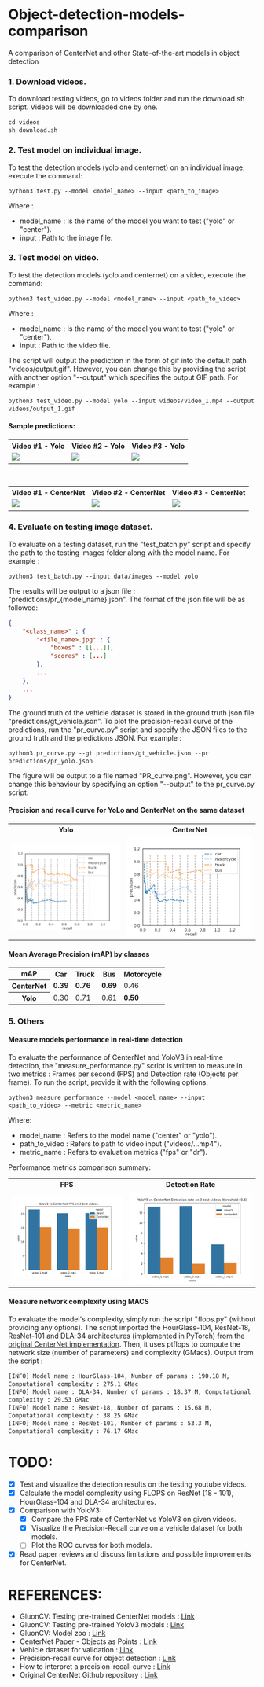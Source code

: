 # Object-detection-models-comparison
A comparison of CenterNet and other State-of-the-art models in object detection

### 1. Download videos.
To download testing videos, go to videos folder and run the download.sh script.
Videos will be downloaded one by one.
```
cd videos
sh download.sh
```

### 2. Test model on individual image.
To test the detection models (yolo and centernet) on an individual image, execute the command:
```
python3 test.py --model <model_name> --input <path_to_image>
```

Where :
- model_name : Is the name of the model you want to test ("yolo" or "center").
- input : Path to the image file.

### 3. Test model on video.
To test the detection models (yolo and centernet) on a video, execute the command:
```
python3 test_video.py --model <model_name> --input <path_to_video>
```
Where :
- model_name : Is the name of the model you want to test ("yolo" or "center").
- input : Path to the video file.

The script will output the prediction in the form of gif into the default path "videos/output.gif".
However, you can change this by providing the script with another option "--output" which specifies
the output GIF path. For example :
```
python3 test_video.py --model yolo --input videos/video_1.mp4 --output videos/output_1.gif
```

#### Sample predictions:
<table>
<tr>
<th>Video #1 - Yolo</th>
<th>Video #2 - Yolo</th>
<th>Video #3 - Yolo</th>
</tr>
<tr>
<td><img src="./media/yolo_output_1.gif"/></td>		
<td><img src="./media/yolo_output_2.gif"/></td>		
<td><img src="./media/yolo_output_3.gif"/></td>		
</tr>
</table>

<br/>

<table>
<tr>
<th>Video #1 - CenterNet</th>
<th>Video #2 - CenterNet</th>
<th>Video #3 - CenterNet</th>
</tr>
<tr>
<td><img src="./media/center_output_1.gif"/></td>		
<td><img src="./media/center_output_2.gif"/></td>		
<td><img src="./media/center_output_3.gif"/></td>		
</tr>
</table>

### 4. Evaluate on testing image dataset.
To evaluate on a testing dataset, run the "test_batch.py" script and specify the path to the testing images
folder along with the model name. For example :
```
python3 test_batch.py --input data/images --model yolo
```
The results will be output to a json file :  "predictions/pr_{model_name}.json". The format of the json
file will be as followed:
```json
{
	"<class_name>" : {
		"<file_name>.jpg" : {
			"boxes" : [[...]],
			"scores" : [...]
		},
		...
	},
	...
}
```

The ground truth of the vehicle dataset is stored in the ground truth json file "predictions/gt_vehicle.json".
To plot the precision-recall curve of the predictions, run the "pr_curve.py" script and specify the JSON
files to the ground truth and the predictions JSON. For example :
```
python3 pr_curve.py --gt predictions/gt_vehicle.json --pr predictions/pr_yolo.json
```

The figure will be output to a file named "PR_curve.png". However, you can change this behaviour by specifying
an option "--output" to the pr_curve.py script.

#### Precision and recall curve for YoLo and CenterNet on the same dataset
<table>
<tr>
<th>Yolo</th>
<th>CenterNet</th>
</tr>
<tr>
<td><img src='media/pr_yolo.png'/></td>
<td><img src='media/pr_center.png'/></td>
</tr>
</table>

#### Mean Average Precision (mAP) by classes
<table>
<tr>
<th>mAP</th>
<th>Car</th>
<th>Truck</th>
<th>Bus</th>
<th>Motorcycle</th>
</tr>
<tr>
<th>CenterNet</th>
<td><strong>0.39</strong></td>
<td><strong>0.76</strong></td>
<td><strong>0.69</strong></td>
<td>0.46</td>
</tr>
<tr>
<th>Yolo</th>
<td>0.30</td>
<td>0.71</td>
<td>0.61</td>
<td><strong>0.50</strong></td>
</tr>
</table>

### 5. Others
#### Measure models performance in real-time detection
To evaluate the performance of CenterNet and YoloV3 in real-time detection, the "measure_performance.py"
script is written to measure in two metrics : Frames per second (FPS) and Detection rate (Objects per frame).
To run the script, provide it with the following options:
```
python3 measure_performance --model <model_name> --input <path_to_video> --metric <metric_name>
```
Where:
- model_name : Refers to the model name ("center" or "yolo").
- path_to_video : Refers to path to video input ("videos/...mp4").
- metric_name : Refers to evaluation metrics ("fps" or "dr").

Performance metrics comparison summary:
<table>
<tr>
<th>FPS</th>
<th>Detection Rate</th>
</tr>

<tr>
<td><img src="./media/fps_yolo_vs_centernet.png"/></td>
<td><img src="./media/dr_yolo_vs_centernet.png"/></td>
</tr>
</table>

#### Measure network complexity using MACS
To evaluate the model's complexity, simply run the script "flops.py" (without providing any options).
The script imported the HourGlass-104, ResNet-18, ResNet-101 and DLA-34 architectures (implemented in PyTorch)
from the [original CenterNet implementation](https://github.com/xingyizhou/CenterNet). Then, it uses
ptflops to compute the network size (number of parameters) and complexity (GMacs).
Output from the script : 
```
[INFO] Model name : HourGlass-104, Number of params : 190.18 M, Computational complexity : 275.1 GMac
[INFO] Model name : DLA-34, Number of params : 18.37 M, Computational complexity : 29.53 GMac
[INFO] Model name : ResNet-18, Number of params : 15.68 M, Computational complexity : 38.25 GMac
[INFO] Model name : ResNet-101, Number of params : 53.3 M, Computational complexity : 76.17 GMac
```

# TODO:
- [x] Test and visualize the detection results on the testing youtube videos.
- [x] Calculate the model complexity using FLOPS on ResNet (18 - 101), HourGlass-104 and DLA-34 architectures.
- [x] Comparison with YoloV3:
	- [x] Compare the FPS rate of CenterNet vs YoloV3 on given videos.
	- [x] Visualize the Precision-Recall curve on a vehicle dataset for both models.
	- [ ] Plot the ROC curves for both models.
- [x] Read paper reviews and discuss limitations and possible improvements for CenterNet.

# REFERENCES:
- GluonCV: Testing pre-trained CenterNet models : [Link](https://cv.gluon.ai/build/examples_detection/demo_center_net.html)
- GluonCV: Testing pre-trained YoloV3 models : [Link](https://cv.gluon.ai/build/examples_detection/train_yolo_v3.html)
- GluonCV: Model zoo : [Link](https://cv.gluon.ai/model_zoo/detection.html#centernet)
- CenterNet Paper - Objects as Points : [Link](https://arxiv.org/abs/1904.07850)
- Vehicle dataset for validation : [Link](https://public.roboflow.com/object-detection/vehicles-openimages)
- Precision-recall curve for object detection : [Link](https://gist.github.com/tarlen5/008809c3decf19313de216b9208f3734)
- How to interpret a precision-recall curve : [Link](https://scikit-learn.org/stable/auto_examples/model_selection/plot_precision_recall.html)
- Original CenterNet Github repository : [Link](https://github.com/xingyizhou/CenterNet)
